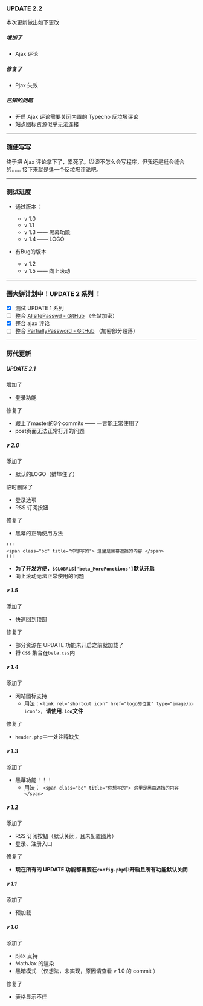 ### UPDATE 2.2

本次更新做出如下更改

##### 增加了

- Ajax 评论

##### 修复了

- Pjax 失效

##### 已知的问题

- 开启 Ajax 评论需要关闭内置的 Typecho 反垃圾评论
- 站点图标资源似乎无法连接

------

### 随便写写

终于把 Ajax 评论拿下了，累死了。🐭🐭不怎么会写程序，但我还是挺会缝合的…… 接下来就是逢一个反垃圾评论吧。

------

### 测试进度

- 通过版本：
  - v 1.0
  - v 1.1
  - v 1.3 —— 黑幕功能
  - v 1.4 —— LOGO

- 有Bug的版本 
  - v 1.2
  - v 1.5 —— 向上滚动

------

### ~~画大饼~~计划中！UPDATE 2 系列 ！

- [X] 测试 UPDATE 1 系列
- [ ] 整合 [AllsitePasswd - GitHub](https://github.com/gogobody/AllsitePasswd) （全站加密）
- [X] 整合 ajax 评论
- [ ] 整合 [PartiallyPassword - GitHub](https://github.com/wuxianucw/PartiallyPassword) （加密部分段落）

------

### 历代更新

##### UPDATE 2.1

增加了

- 登录功能

修复了

- 跟上了master的3个commits —— 一言能正常使用了
- post页面无法正常打开的问题

##### v 2.0

添加了

- 默认的LOGO（蚌埠住了）

临时删除了

- 登录选项
- RSS 订阅按钮

修复了

- 黑幕的正确使用方法
```
!!!
<span class="bc" title="你想写的"> 这里是黑幕遮挡的内容 </span>
!!! 
```
- **为了开发方便，`$GLOBALS['beta_MoreFunctions']`默认开启**
- 向上滚动无法正常使用的问题

##### v 1.5

添加了

- 快速回到顶部

修复了

- 部分资源在 UPDATE 功能未开启之前就加载了
- 将 css 集合在`beta.css`内

##### v 1.4

添加了

- 网站图标支持
  - 用法：`<link rel="shortcut icon" href="logo的位置" type="image/x-icon">`，**请使用`.ico`文件**

修复了

- `header.php`中一处注释缺失

##### v 1.3

添加了

- 黑幕功能！！！
  - 用法：` <span class="bc" title="你想写的"> 这里是黑幕遮挡的内容 </span>`

##### v 1.2

添加了

- RSS 订阅按钮（默认关闭，且未配置图片）
- 登录、注册入口

修复了

- **现在所有的 UPDATE 功能都需要在`config.php`中开启且所有功能默认关闭**

##### v 1.1

添加了

- 预加载

##### v 1.0

添加了

- pjax 支持
- MathJax 的渲染
- 黑暗模式 （仅想法，未实现，原因请查看 v 1.0 的 commit ）

修复了

- 表格显示不佳